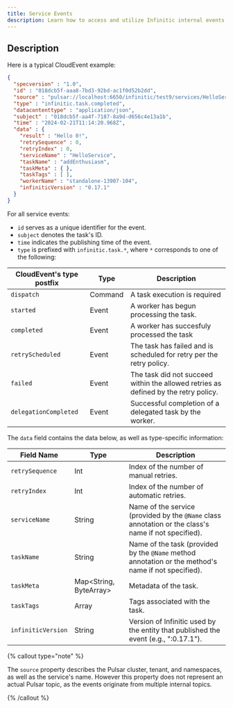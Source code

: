 ```yaml
---
title: Service Events
description: Learn how to access and utilize Infinitic internal events in CloudEvent JSON format for auditing, custom dashboards, logging, and more. Discover how to configure event listeners for your services to handle events efficiently.
---
```


## Description

Here is a typical CloudEvent example:

```json
{
  "specversion" : "1.0",
  "id" : "018dcb5f-aaa8-7bd3-92bd-ac1f0d52b2dd",
  "source" : "pulsar://localhost:6650/infinitic/test9/services/HelloService",
  "type" : "infinitic.task.completed",
  "datacontenttype" : "application/json",
  "subject" : "018dcb5f-aa4f-7187-8a9d-d656c4e13a1b",
  "time" : "2024-02-21T11:14:20.968Z",
  "data" : {
    "result" : "Hello 0!",
    "retrySequence" : 0,
    "retryIndex" : 0,
    "serviceName" : "HelloService",
    "taskName" : "addEnthusiasm",
    "taskMeta" : { },
    "taskTags" : [ ],
    "workerName" : "standalone-13907-104",
    "infiniticVersion" : "0.17.1"
  }
}
```

For all service events:

- `id` serves as a unique identifier for the event.
- `subject` denotes the task's ID.
- `time` indicates the publishing time of the event.
- `type` is prefixed with `infinitic.task.*`, where `*` corresponds to one of the following:

| CloudEvent's type postfix | Type   | Description                                                                      |
| --------------------- | ------- | -------------------------------------------------------------------------------- |
| `dispatch`            | Command | A task execution is required                                       |
| `started`             | Event   | A worker has begun processing the task.                        |
| `completed`           | Event   | A worker has succesfuly processed the task                    |
| `retryScheduled`      | Event   | The task has failed and is scheduled for retry per the retry policy. |
| `failed`              | Event   | The task did not succeed within the allowed retries as defined by the retry policy. |
| `delegationCompleted` | Event   | Successful completion of a delegated task by the worker.              |

The `data` field contains the data below, as well as type-specific information:

| Field Name          | Type     | Description                                                                   |
| --------------------| ---------| ------------------------------------------------------------------------------|
| `retrySequence`     | Int      | Index of the number of manual retries.                                       |
| `retryIndex`        | Int      | Index of the number of automatic retries.                                    |
| `serviceName`       | String   | Name of the service (provided by the `@Name` class annotation or the class's name if not specified). |
| `taskName`          | String   | Name of the task (provided by the `@Name` method annotation or the method's name if not specified). |
| `taskMeta`          | Map<String, ByteArray> | Metadata of the task.                                                   |
| `taskTags`          | Array<String> | Tags associated with the task.                                           |
| `infiniticVersion`  | String   | Version of Infinitic used by the entity that published the event (e.g., ":0.17.1"). |

{% callout type="note"  %}

The `source` property describes the Pulsar cluster, tenant, and namespaces, as well as the service's name. However this property does not represent an actual Pulsar topic, as the events originate from multiple internal topics.

{% /callout  %}